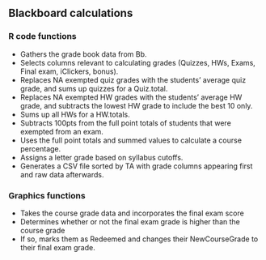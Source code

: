 ## Blackboard calculations

### R code functions

+ Gathers the grade book data from Bb.
+ Selects columns relevant to calculating grades (Quizzes, HWs, Exams, Final exam, iClickers, bonus).
+ Replaces NA exempted quiz grades with the students’ average quiz grade, and sums up quizzes for a Quiz.total.
+ Replaces NA exempted HW grades with the students’ average HW grade, and subtracts the lowest HW grade to include the best 10 only.
+ Sums up all  HWs for a HW.totals.
+ Subtracts 100pts from the full point totals of students that were exempted from an exam.
+ Uses the full point totals and summed values to calculate a course percentage.
+ Assigns a letter grade based on syllabus cutoffs.
+ Generates a CSV file sorted by TA with grade columns appearing first and raw data afterwards.

### Graphics functions

+ Takes the course grade data and incorporates the final exam score
+ Determines whether or not the final exam grade is higher than the course grade
+ If so, marks them as Redeemed and changes their NewCourseGrade to their final exam grade.
